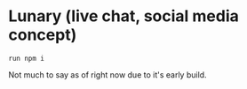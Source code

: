 # Lunary (live chat, social media concept)

```
run npm i
```

Not much to say as of right now due to it's early build.
